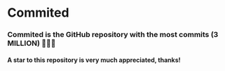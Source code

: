 # Commited
### Commited is the GitHub repository with the most commits (3 MILLION) 🚀🚀🚀
#### A star to this repository is very much appreciated, thanks!
